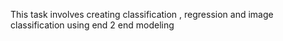 This task involves creating classification , regression and image classification using end 2 end modeling
